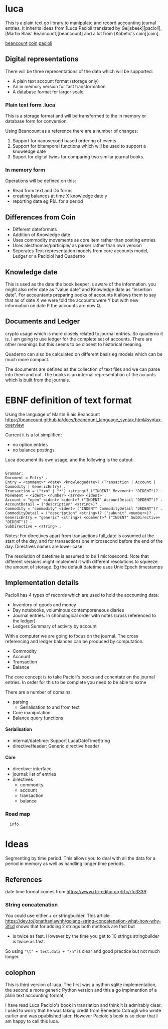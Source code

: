 # luca

This is a plain text go library to manipulate and record accounting journal entries. It
inherits ideas from [Luca Pacioli translated by Geijsbeek][pacioli], [Martin Blais' Beancount][beancount] and a lot from [Kobetic's coin][coin].

[beancount](https://beancount.github.io/docs/beancount_language_syntax.html#accounts)
[coin](https://github.com/drummonds/luca/internal)
[pacioli](https://archive.org/details/ancientdoubleent00geijuoft)

## Digital representations

There will be three representations of the data which will be supported:
- A plain text account format (storage only)
- An in memory version for fast transformation
- A database format for larger scale

### Plain text form .luca

This is a storage format and will be transformed to the in memory or database
form for conversion.

Using Beancount as a reference there are a number of changes:

1. Support for nanosecond based ordering of events
2. Support for bitemporal functions which will be used to support a knowledge date
3. Suport for digital twins for comparing two similar journal books.

### In memory form

Operations will be defined on this:

- Read from text and Db forms
- creating balances at time X knowledge date y
- reporting data eg P&L for a period


## Differences from Coin

- Different dateformats
- Addition of Knowledge date
- Uses commodity movements as core item rather than posting entries
- Uses alecthomas/participle/ as parser rather than own version
- Seperates Text representation models from core accounts model, Ledger or a Pacioloi had Quaderno

## Knowledge date

This is used as the date the book keeper is aware of the information.  you might also refer date as
"value date" and Knowledge date as "insertion date".  For accountants preparing books of accounts it 
allows them to say that as of date X we were told the accounts were Y but with new information on date P
the accounts are now Q.

## Documents and Ledger

crypto usage which is more closely related to journal entries.  So quaderno it is.
I am going to use ledger for the complete set of accounts.  There are other meanings but this seems to be closest
to historical meaning.

Quaderno can also be calculated on different basis eg models which can be much more compact.

The documents are defined as the collection of text files and we can parse into them and out.  The books
is an internal representation of the accunts which is built from the journals. 


# EBNF definition of text format

Using the language of Martin Blais Beancount https://beancount.github.io/docs/beancount_language_syntax.html#syntax-overview

Current it is a lot simplified:

- no option entries
- no balance postings

Luca document its own usage, and the following is the output:

```ebnf

Grammar:
Document = Entry* .
Entry = <comment>* <date> <knowledgedate>? (Transaction | Account | Commodity | GenericEntry) .
Transaction = ("txn" | "*") <string>? ("INDENT" Movement+ "DEDENT")? .
Movement = <ident> <number> <arrow> <ident> .
Account = "open" <ident> <ident>? ("INDENT" AccountDetail "DEDENT")? .
AccountDetail = ("description" <string>)? .
Commodity = "commodity" <ident> ("INDENT" CommodityDetail "DEDENT")? .
CommodityDetail = ("description" <string>)? ("subunit" <number>)? .
GenericEntry = "generic" <string>? <comment>? ("INDENT" SubDirective+ "DEDENT")? .
SubDirective = <string> .
```

Notes:
For directives apart from transactions full_date is assumed at the start of the day, and for transactions one microsecond before the end of the day.
Directives names are lower case.

The resolution of datetime is assumed to be 1 microsecond.  Note that different versions might
implement it with different resolutions to squeeze the amount of storage. Eg the default
datetime uses Unix Epoch timestamps

## Implementation details

Pacioli has 4 types of records which are used to hold the accounting data:

- Inventory of goods and money
- Day notebooks, voluminous contemporaneous diaries
- Journal entries.  In chonological order with notes (cross referenced to the ledger)
- Ledgers Summary of activity by account

With a computer we are going to focus on the journal.  The cross referencing and ledger balances can
be produced by computation.

- Commodity
- Account
- Transaction
- Balance

The core concept is to take Pacioli's books and conentate on the journal entries.  In order for this
to be complete you need to be able to extne

There are a number of domains:

- parsing
    - Serialisation to and from text
- Core manipulation
- Balance query functions


#### Serialisation

- internal/datetime:  Support LucaDateTimeString
- directiveHeader: Generic directive header

#### Core

- directive: interface
- journal: list of entries
- directives
    - commodity
    - account
    - transaction
    - balance

### Road map

```mermaid
  info
```

# Ideas
Segmenting by time period.  This allows you to deal with all the data for a period in memory 
as well as handling longer time periods.

## References

date time format comes from https://www.rfc-editor.org/rfc/rfc3339

### String concatenation

You could use either + or stringbuilder.  This article https://dev.to/jonathanlawhh/golang-string-concatenation-what-how-why-3fcd 
shows that for adding 2 strings both methods are fast but 
+ is twice as fast.  However by the time you get to 10 strings stringbuilder is twice as fast.

So using `"\t" + test.data + "/n"` is clear and good practice but not much longer. 

## colophon

This is third version of luca.  The first was a python sqlite implementation, the second a
more generic Python version and this a go implmention of a plain text accounting format,

I have read Luca Paciolo's book in translation and think it is admirably clear. I used to 
worry that he was taking credit from Benedeto Cotrugli who wrote earlier and was ppublished
later.  However Paciolo's book is so clear that I am happy to call this luca.